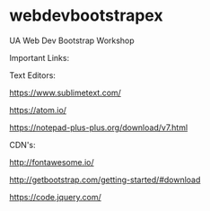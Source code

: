 # webdevbootstrapex
UA Web Dev Bootstrap Workshop

Important Links:

Text Editors:

https://www.sublimetext.com/

https://atom.io/

https://notepad-plus-plus.org/download/v7.html

CDN's:

http://fontawesome.io/

http://getbootstrap.com/getting-started/#download

https://code.jquery.com/

